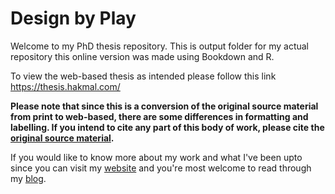 # Design by Play

Welcome to my PhD thesis repository. This is output folder for my actual repository this online version was made using Bookdown and R.

To view the web-based thesis as intended please follow this link https://thesis.hakmal.com/

**Please note that since this is a conversion of the original source material from print to web-based, there are some differences in formatting and labelling. If you intend to cite any part of this body of work, please cite the [original source material](https://doi.org/10.17635/lancaster/thesis/1396).**

If you would like to know more about my work and what I've been upto since you can visit my [website](https://hakmal.com/) and you're most welcome to read through my [blog](https://blog.hakmal.com/).
